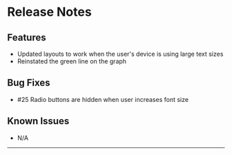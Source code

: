 # Release Notes

## Features

- Updated layouts to work when the user's device is using large text sizes
- Reinstated the green line on the graph

## Bug Fixes

- #25 Radio buttons are hidden when user increases font size

## Known Issues

- N/A

---
